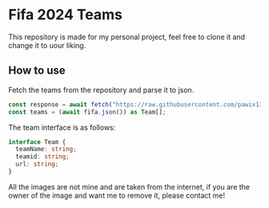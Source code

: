 # Fifa 2024 Teams

This repository is made for my personal project, feel free to clone it and change it to uour liking.

## How to use

Fetch the teams from the repository and parse it to json.

```typescript
const response = await fetch("https://raw.githubusercontent.com/pawix135/fifa24-teams/main/teams.json");
const teams = (await fifa.json()) as Team[];
```

The team interface is as follows:

```typescript
interface Team {
  teamName: string;
  teamid: string;
  url: string;
}
```

All the images are not mine and are taken from the internet, if you are the owner of the image and want me to remove it, please contact me!
